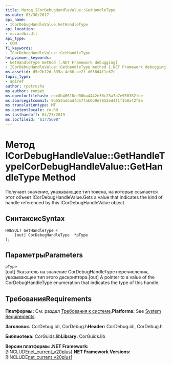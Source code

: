 ```yaml
---
title: Метод ICorDebugHandleValue::GetHandleType
ms.date: 03/30/2017
api_name:
- ICorDebugHandleValue.GetHandleType
api_location:
- mscordbi.dll
api_type:
- COM
f1_keywords:
- ICorDebugHandleValue::GetHandleType
helpviewer_keywords:
- GetHandleType method [.NET Framework debugging]
- ICorDebugHandleValue::GetHandleType method [.NET Framework debugging]
ms.assetid: d5e7b12d-835a-4e86-ae2f-d658d4f1c67c
topic_type:
- apiref
author: rpetrusha
ms.author: ronpet
ms.openlocfilehash: ecc0b46618cd00ba4442e30c23a7b7e950382fee
ms.sourcegitcommit: 9b552addadfb57fab0b9e7852ed4f1f1b8a42f8e
ms.translationtype: MT
ms.contentlocale: ru-RU
ms.lasthandoff: 04/23/2019
ms.locfileid: "61775698"
---
```

# <a name="icordebughandlevaluegethandletype-method"></a><span data-ttu-id="66879-102">Метод ICorDebugHandleValue::GetHandleType</span><span class="sxs-lookup"><span data-stu-id="66879-102">ICorDebugHandleValue::GetHandleType Method</span></span>
<span data-ttu-id="66879-103">Получает значение, указывающее тип токена, на которые ссылается этот объект ICorDebugHandleValue.</span><span class="sxs-lookup"><span data-stu-id="66879-103">Gets a value that indicates the kind of handle referenced by this ICorDebugHandleValue object.</span></span>  
  
## <a name="syntax"></a><span data-ttu-id="66879-104">Синтаксис</span><span class="sxs-lookup"><span data-stu-id="66879-104">Syntax</span></span>  
  
```  
HRESULT GetHandleType (  
    [out] CorDebugHandleType  *pType  
);  
```  
  
## <a name="parameters"></a><span data-ttu-id="66879-105">Параметры</span><span class="sxs-lookup"><span data-stu-id="66879-105">Parameters</span></span>  
 `pType`  
 <span data-ttu-id="66879-106">[out] Указатель на значение CorDebugHandleType перечисления, указывающее тип этого дескриптора.</span><span class="sxs-lookup"><span data-stu-id="66879-106">[out] A pointer to a value of the CorDebugHandleType enumeration that indicates the type of this handle.</span></span>  
  
## <a name="requirements"></a><span data-ttu-id="66879-107">Требования</span><span class="sxs-lookup"><span data-stu-id="66879-107">Requirements</span></span>  
 <span data-ttu-id="66879-108">**Платформы:** См. раздел [Требования к системе](../../../../docs/framework/get-started/system-requirements.md).</span><span class="sxs-lookup"><span data-stu-id="66879-108">**Platforms:** See [System Requirements](../../../../docs/framework/get-started/system-requirements.md).</span></span>  
  
 <span data-ttu-id="66879-109">**Заголовок.** CorDebug.idl, CorDebug.h</span><span class="sxs-lookup"><span data-stu-id="66879-109">**Header:** CorDebug.idl, CorDebug.h</span></span>  
  
 <span data-ttu-id="66879-110">**Библиотека:** CorGuids.lib</span><span class="sxs-lookup"><span data-stu-id="66879-110">**Library:** CorGuids.lib</span></span>  
  
 <span data-ttu-id="66879-111">**Версии платформы .NET Framework:** [!INCLUDE[net_current_v20plus](../../../../includes/net-current-v20plus-md.md)]</span><span class="sxs-lookup"><span data-stu-id="66879-111">**.NET Framework Versions:** [!INCLUDE[net_current_v20plus](../../../../includes/net-current-v20plus-md.md)]</span></span>
